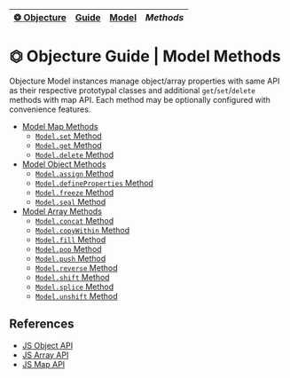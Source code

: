 | [❂ Objecture](../../../README.md) | [Guide](../index.md) | [Model](../index.md) | *Methods* |
| :-- | :-- | :-- | :-- |
# ⏣ Objecture Guide \| Model Methods
Objecture Model instances manage object/array properties with same API as their respective prototypal classes and additional `get`/`set`/`delete` methods with map API. Each method may be optionally configured with convenience features.  

 - [Model Map Methods](./map/index.md)
   - [`Model.set` Method](./map/index.md#modelset-method)
   - [`Model.get` Method](./map/index.md#modelget-method)
   - [`Model.delete` Method](./map/index.md#modeldelete-method)
 - [Model Object Methods](./object/index.md#model-object-methods)
   - [`Model.assign` Method](./___/index.md#modelassign-method)
   - [`Model.defineProperties` Method](./___/index.md#modeldefineproperties-method)
   - [`Model.freeze` Method](./___/index.md#modelfreeze-method)
   - [`Model.seal` Method](./___/index.md#modelseal-method)
 - [Model Array Methods](./array/index.md#model-array-methods)
   - [`Model.concat` Method](./___/index.md#modelconcat-method)
   - [`Model.copyWithin` Method](./___/index.md#modelcopywithin-method)
   - [`Model.fill` Method](./___/index.md#modelfill-method)
   - [`Model.pop` Method](./___/index.md#modelpop-method)
   - [`Model.push` Method](./___/index.md#modelpush-method)
   - [`Model.reverse` Method](./___/index.md#modelreverse-method)
   - [`Model.shift` Method](./___/index.md#modelshift-method)
   - [`Model.splice` Method](./___/index.md#modelsplice-method)
   - [`Model.unshift` Method](./___/index.md#modelunshift-method)

References
-----
 - [JS Object API](https://developer.mozilla.org/en-US/docs/Web/JavaScript/Reference/Global_Objects/Object)
 - [JS Array API](https://developer.mozilla.org/en-US/docs/Web/JavaScript/Reference/Global_Objects/Array)
 - [JS Map API](https://developer.mozilla.org/en-US/docs/Web/JavaScript/Reference/Global_Objects/Object)
